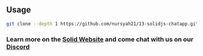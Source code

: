 ## Usage

```bash
git clone --depth 1 https://github.com/nursyah21/13-solidjs-chatapp.git 
```

### Learn more on the [Solid Website](https://solidjs.com) and come chat with us on our [Discord](https://discord.com/invite/solidjs)

